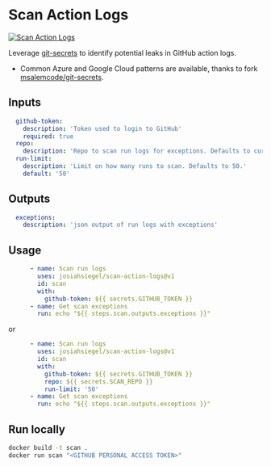 # Scan Action Logs

[![Scan Action Logs](https://github.com/JosiahSiegel/scan-action-logs/actions/workflows/main.yml/badge.svg?branch=main)](https://github.com/JosiahSiegel/scan-action-logs/actions/workflows/main.yml)

Leverage [git-secrets](https://github.com/awslabs/git-secrets) to identify potential leaks in GitHub action logs.

 * Common Azure and Google Cloud patterns are available, thanks to fork [msalemcode/git-secrets](https://github.com/msalemcode/git-secrets).


## Inputs
```yml
  github-token:
    description: 'Token used to login to GitHub'
    required: true
  repo:
    description: 'Repo to scan run logs for exceptions. Defaults to current repo.'
  run-limit:
    description: 'Limit on how many runs to scan. Defaults to 50.'
    default: '50'
```

## Outputs
```yml
  exceptions:
    description: 'json output of run logs with exceptions'
```

## Usage
```yml
      - name: Scan run logs
        uses: josiahsiegel/scan-action-logs@v1
        id: scan
        with:
          github-token: ${{ secrets.GITHUB_TOKEN }}
      - name: Get scan exceptions
        run: echo "${{ steps.scan.outputs.exceptions }}"
```

or

```yml
      - name: Scan run logs
        uses: josiahsiegel/scan-action-logs@v1
        id: scan
        with:
          github-token: ${{ secrets.GITHUB_TOKEN }}
          repo: ${{ secrets.SCAN_REPO }}
          run-limit: '50'
      - name: Get scan exceptions
        run: echo "${{ steps.scan.outputs.exceptions }}"
```

## Run locally

```sh
docker build -t scan .
docker run scan "<GITHUB PERSONAL ACCESS TOKEN>"
```